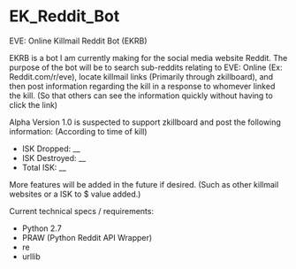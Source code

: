 EK_Reddit_Bot
=============

EVE: Online Killmail Reddit Bot (EKRB)

EKRB is a bot I am currently making for the social media website Reddit. The purpose of the bot will be to search sub-reddits relating to EVE: Online (Ex: Reddit.com/r/eve), locate killmail links (Primarily through zkillboard), and then post information regarding the kill in a response to whomever linked the kill. (So that others can see the information quickly without having to click the link)

Alpha Version 1.0 is suspected to support zkillboard and post the following information: (According to time of kill)
- ISK Dropped: __
- ISK Destroyed: __
- Total ISK: __

More features will be added in the future if desired. (Such as other killmail websites or a ISK to $ value added.)



Current technical specs / requirements:
- Python 2.7
- PRAW (Python Reddit API Wrapper)
- re
- urllib
